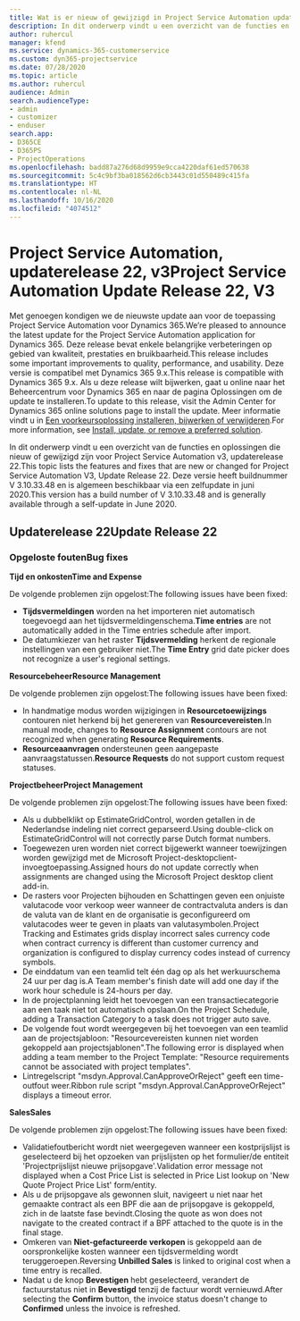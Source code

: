 ```yaml
---
title: Wat is er nieuw of gewijzigd in Project Service Automation updaterelease 22, v3
description: In dit onderwerp vindt u een overzicht van de functies en oplossingen die beschikbaar zijn voor Project Service Automation updaterelease 22, v3.
author: ruhercul
manager: kfend
ms.service: dynamics-365-customerservice
ms.custom: dyn365-projectservice
ms.date: 07/28/2020
ms.topic: article
ms.author: ruhercul
audience: Admin
search.audienceType:
- admin
- customizer
- enduser
search.app:
- D365CE
- D365PS
- ProjectOperations
ms.openlocfilehash: badd87a276d68d9959e9cca4220daf61ed570638
ms.sourcegitcommit: 5c4c9bf3ba018562d6cb3443c01d550489c415fa
ms.translationtype: HT
ms.contentlocale: nl-NL
ms.lasthandoff: 10/16/2020
ms.locfileid: "4074512"
---
```

# <a name="project-service-automation-update-release-22-v3"></a><span data-ttu-id="78028-103">Project Service Automation, updaterelease 22, v3</span><span class="sxs-lookup"><span data-stu-id="78028-103">Project Service Automation Update Release 22, V3</span></span>

<span data-ttu-id="78028-104">Met genoegen kondigen we de nieuwste update aan voor de toepassing Project Service Automation voor Dynamics 365.</span><span class="sxs-lookup"><span data-stu-id="78028-104">We’re pleased to announce the latest update for the Project Service Automation application for Dynamics 365.</span></span> <span data-ttu-id="78028-105">Deze release bevat enkele belangrijke verbeteringen op gebied van kwaliteit, prestaties en bruikbaarheid.</span><span class="sxs-lookup"><span data-stu-id="78028-105">This release includes some important improvements to quality, performance, and usability.</span></span> <span data-ttu-id="78028-106">Deze versie is compatibel met Dynamics 365 9.x.</span><span class="sxs-lookup"><span data-stu-id="78028-106">This release is compatible with Dynamics 365 9.x.</span></span> <span data-ttu-id="78028-107">Als u deze release wilt bijwerken, gaat u online naar het Beheercentrum voor Dynamics 365 en naar de pagina Oplossingen om de update te installeren.</span><span class="sxs-lookup"><span data-stu-id="78028-107">To update to this release, visit the Admin Center for Dynamics 365 online solutions page to install the update.</span></span> <span data-ttu-id="78028-108">Meer informatie vindt u in [Een voorkeursoplossing installeren, bijwerken of verwijderen](https://docs.microsoft.com/power-platform/admin/install-remove-preferred-solution).</span><span class="sxs-lookup"><span data-stu-id="78028-108">For more information, see [Install, update, or remove a preferred solution](https://docs.microsoft.com/power-platform/admin/install-remove-preferred-solution).</span></span>

<span data-ttu-id="78028-109">In dit onderwerp vindt u een overzicht van de functies en oplossingen die nieuw of gewijzigd zijn voor Project Service Automation v3, updaterelease 22.</span><span class="sxs-lookup"><span data-stu-id="78028-109">This topic lists the features and fixes that are new or changed for Project Service Automation V3, Update Release 22.</span></span> <span data-ttu-id="78028-110">Deze versie heeft buildnummer V 3.10.33.48 en is algemeen beschikbaar via een zelfupdate in juni 2020.</span><span class="sxs-lookup"><span data-stu-id="78028-110">This version has a build number of V 3.10.33.48 and is generally available through a self-update in June 2020.</span></span>

## <a name="update-release-22"></a><span data-ttu-id="78028-111">Updaterelease 22</span><span class="sxs-lookup"><span data-stu-id="78028-111">Update Release 22</span></span>

### <a name="bug-fixes"></a><span data-ttu-id="78028-112">Opgeloste fouten</span><span class="sxs-lookup"><span data-stu-id="78028-112">Bug fixes</span></span>



<span data-ttu-id="78028-113">**Tijd en onkosten**</span><span class="sxs-lookup"><span data-stu-id="78028-113">**Time and Expense**</span></span>

<span data-ttu-id="78028-114">De volgende problemen zijn opgelost:</span><span class="sxs-lookup"><span data-stu-id="78028-114">The following issues have been fixed:</span></span>

- <span data-ttu-id="78028-115">**Tijdsvermeldingen** worden na het importeren niet automatisch toegevoegd aan het tijdsvermeldingenschema.</span><span class="sxs-lookup"><span data-stu-id="78028-115">**Time entries** are not automatically added in the Time entries schedule after import.</span></span>
- <span data-ttu-id="78028-116">De datumkiezer van het raster **Tijdsvermelding** herkent de regionale instellingen van een gebruiker niet.</span><span class="sxs-lookup"><span data-stu-id="78028-116">The **Time Entry** grid date picker does not recognize a user's regional settings.</span></span>

<span data-ttu-id="78028-117">**Resourcebeheer**</span><span class="sxs-lookup"><span data-stu-id="78028-117">**Resource Management**</span></span>

<span data-ttu-id="78028-118">De volgende problemen zijn opgelost:</span><span class="sxs-lookup"><span data-stu-id="78028-118">The following issues have been fixed:</span></span>

- <span data-ttu-id="78028-119">In handmatige modus worden wijzigingen in **Resourcetoewijzings** contouren niet herkend bij het genereren van **Resourcevereisten**.</span><span class="sxs-lookup"><span data-stu-id="78028-119">In manual mode, changes to **Resource Assignment** contours are not recognized when generating **Resource Requirements**.</span></span>
- <span data-ttu-id="78028-120">**Resourceaanvragen** ondersteunen geen aangepaste aanvraagstatussen.</span><span class="sxs-lookup"><span data-stu-id="78028-120">**Resource Requests** do not support custom request statuses.</span></span>

<span data-ttu-id="78028-121">**Projectbeheer**</span><span class="sxs-lookup"><span data-stu-id="78028-121">**Project Management**</span></span>

<span data-ttu-id="78028-122">De volgende problemen zijn opgelost:</span><span class="sxs-lookup"><span data-stu-id="78028-122">The following issues have been fixed:</span></span>

- <span data-ttu-id="78028-123">Als u dubbelklikt op EstimateGridControl, worden getallen in de Nederlandse indeling niet correct geparseerd.</span><span class="sxs-lookup"><span data-stu-id="78028-123">Using double-click on EstimateGridControl will not correctly parse Dutch format numbers.</span></span>
- <span data-ttu-id="78028-124">Toegewezen uren worden niet correct bijgewerkt wanneer toewijzingen worden gewijzigd met de Microsoft Project-desktopclient-invoegtoepassing.</span><span class="sxs-lookup"><span data-stu-id="78028-124">Assigned hours do not update correctly when assignments are changed using the Microsoft Project desktop client add-in.</span></span>
- <span data-ttu-id="78028-125">De rasters voor Projecten bijhouden en Schattingen geven een onjuiste valutacode voor verkoop weer wanneer de contractvaluta anders is dan de valuta van de klant en de organisatie is geconfigureerd om valutacodes weer te geven in plaats van valutasymbolen.</span><span class="sxs-lookup"><span data-stu-id="78028-125">Project Tracking and Estimates grids display incorrect sales currency code when contract currency is different than customer currency and organization is configured to display currency codes instead of currency symbols.</span></span>
- <span data-ttu-id="78028-126">De einddatum van een teamlid telt één dag op als het werkuurschema 24 uur per dag is.</span><span class="sxs-lookup"><span data-stu-id="78028-126">A Team member's finish date will add one day if the work hour schedule is 24-hours per day.</span></span>
- <span data-ttu-id="78028-127">In de projectplanning leidt het toevoegen van een transactiecategorie aan een taak niet tot automatisch opslaan.</span><span class="sxs-lookup"><span data-stu-id="78028-127">On the Project Schedule, adding a Transaction Category to a task does not trigger auto save.</span></span>
- <span data-ttu-id="78028-128">De volgende fout wordt weergegeven bij het toevoegen van een teamlid aan de projectsjabloon: "Resourcevereisten kunnen niet worden gekoppeld aan projectsjablonen".</span><span class="sxs-lookup"><span data-stu-id="78028-128">The following error is displayed when adding a team member to the Project Template: "Resource requirements cannot be associated with project templates".</span></span> 
- <span data-ttu-id="78028-129">Lintregelscript "msdyn.Approval.CanApproveOrReject" geeft een time-outfout weer.</span><span class="sxs-lookup"><span data-stu-id="78028-129">Ribbon rule script "msdyn.Approval.CanApproveOrReject" displays a timeout error.</span></span>

<span data-ttu-id="78028-130">**Sales**</span><span class="sxs-lookup"><span data-stu-id="78028-130">**Sales**</span></span>

<span data-ttu-id="78028-131">De volgende problemen zijn opgelost:</span><span class="sxs-lookup"><span data-stu-id="78028-131">The following issues have been fixed:</span></span>

- <span data-ttu-id="78028-132">Validatiefoutbericht wordt niet weergegeven wanneer een kostprijslijst is geselecteerd bij het opzoeken van prijslijsten op het formulier/de entiteit 'Projectprijslijst nieuwe prijsopgave'.</span><span class="sxs-lookup"><span data-stu-id="78028-132">Validation error message not displayed when a Cost Price List is selected in Price List lookup on 'New Quote Project Price List' form/entity.</span></span>
- <span data-ttu-id="78028-133">Als u de prijsopgave als gewonnen sluit, navigeert u niet naar het gemaakte contract als een BPF die aan de prijsopgave is gekoppeld, zich in de laatste fase bevindt.</span><span class="sxs-lookup"><span data-stu-id="78028-133">Closing the quote as won does not navigate to the created contract if a BPF attached to the quote is in the final stage.</span></span>
- <span data-ttu-id="78028-134">Omkeren van **Niet-gefactureerde verkopen** is gekoppeld aan de oorspronkelijke kosten wanneer een tijdsvermelding wordt teruggeroepen.</span><span class="sxs-lookup"><span data-stu-id="78028-134">Reversing **Unbilled Sales** is linked to original cost when a time entry is recalled.</span></span>
- <span data-ttu-id="78028-135">Nadat u de knop **Bevestigen** hebt geselecteerd, verandert de factuurstatus niet in **Bevestigd** tenzij de factuur wordt vernieuwd.</span><span class="sxs-lookup"><span data-stu-id="78028-135">After selecting the **Confirm** button, the invoice status doesn't change to **Confirmed** unless the invoice is refreshed.</span></span>
